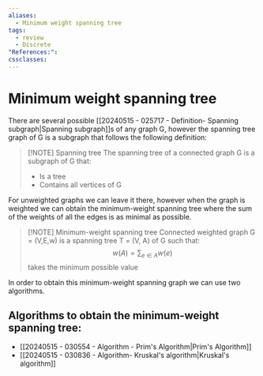 ```yaml
---
aliases:
  - Minimum weight spanning tree
tags:
  - review
  - Discrete
"References:": 
cssclasses:
---
```

# Minimum weight spanning tree
There are several possible [[20240515 - 025717 - Definition- Spanning subgraph|Spanning subgraph]]s of any graph G, however the spanning tree graph of G is a subgraph that follows the following definition: 

> [!NOTE] Spanning tree
> The spanning tree of a connected graph G is a subgraph of G that: 
> + Is a tree
> + Contains all vertices of G

For unweighted graphs we can leave it there, however when the graph is weighted we can obtain the minimum-weight spanning tree where the sum of the weights of all the edges is as minimal as possible. 

> [!NOTE] Minimum-weight spanning tree
> Connected weighted graph G = (V,E,w) is a spanning tree T = (V, A) of G such that: 
> $$
> w(A) = \sum_{e\in A} w(e)
> $$
> takes the minimum possible value

In order to obtain this minimum-weight spanning graph we can use two algorithms. 
## Algorithms to obtain the minimum-weight spanning tree: 
+ [[20240515 - 030554 - Algorithm - Prim's Algorithm|Prim's Algorithm]]
+ [[20240515 - 030836 - Algorithm- Kruskal's algorithm|Kruskal's algorithm]]